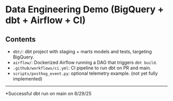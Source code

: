 
# Data Engineering Demo (BigQuery + dbt + Airflow + CI)


## Contents

- `dbt/`: dbt project with staging + marts models and tests, targeting BigQuery.
- `airflow/`: Dockerized Airflow running a DAG that triggers `dbt build`.
- `.github/workflows/ci.yml`: CI pipeline to run dbt on PR and main.
- `scripts/posthog_event.py`: optional telemetry example. (not yet fully implemented)

---

*Successful dbt run on main on 8/29/25
